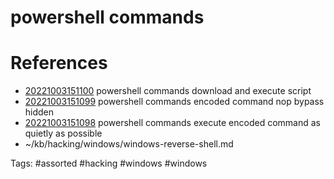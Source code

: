 # powershell commands

# References
- [20221003151100](/zet/20221003151100/README.md) powershell commands download and execute script
- [20221003151099](/zet/20221003151099/README.md) powershell commands encoded command nop bypass hidden
- [20221003151098](/zet/20221003151098/README.md) powershell commands execute encoded command as quietly as possible
- ~/kb/hacking/windows/windows-reverse-shell.md

Tags:
    #assorted #hacking #windows #windows
